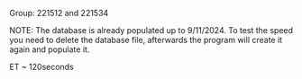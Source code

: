 Group: 221512 and 221534

NOTE: The database is already populated up to 9/11/2024. To test the speed you need to delete the database file, afterwards the program will create it again and populate it.

ET ~ 120seconds
